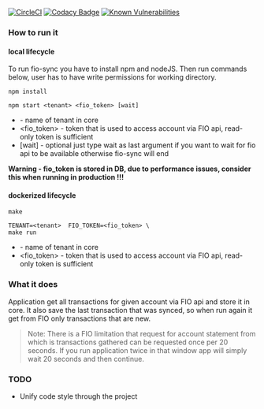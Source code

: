 [![CircleCI](https://circleci.com/gh/jancajthaml/fio-bco.svg?style=svg&circle-token=dca7fe834e3de7b35f226069ae4729e283ff1df5)](https://circleci.com/gh/jancajthaml/fio-bco) [![Codacy Badge](https://api.codacy.com/project/badge/Grade/c68588793efb4f0ca3b33b74d174fc8a)](https://www.codacy.com/app/jan-cajthaml/fio-bco?utm_source=github.com&amp;utm_medium=referral&amp;utm_content=jancajthaml/fio-bco&amp;utm_campaign=Badge_Grade) [![Known Vulnerabilities](https://snyk.io/test/github/jancajthaml-openbank/fio-bco/badge.svg)](https://snyk.io/test/github/jancajthaml-openbank/fio-bco)

### How to run it

#### local lifecycle

To run fio-sync you have to install npm and nodeJS. Then run commands below, user has to have write permissions for working directory.

```
npm install

npm start <tenant> <fio_token> [wait]
```

- <tenant> - name of tenant in core
- <fio_token> - token that is used to access account via FIO api, read-only token is sufficient
- [wait] - optional just type wait as last argument if you want to wait for fio api to be available otherwise fio-sync will end

**Warning - fio_token is stored in DB, due to performance issues, consider this when running in production !!!**
#### dockerized lifecycle

```
make

TENANT=<tenant>  FIO_TOKEN=<fio_token> \
make run
```

- <tenant> - name of tenant in core
- <fio_token> - token that is used to access account via FIO api, read-only token is sufficient

### What it does

Application get all transactions for given account via FIO api and store it in core. It also save the last
transaction that was synced, so when run again it get from FIO only transactions that are new.

> Note: There is a FIO limitation that request for account statement from which is transactions gathered can be requested
once per 20 seconds. If you run application twice in that window app will simply wait 20 seconds and then continue.

### TODO

* Unify code style through the project
